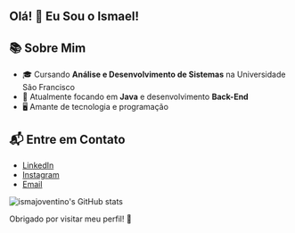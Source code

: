 ## Olá! 👋 Eu Sou o Ismael!
## 📚 Sobre Mim
- 🎓 Cursando **Análise e Desenvolvimento de Sistemas** na Universidade São Francisco
- 🌱 Atualmente focando em **Java** e desenvolvimento **Back-End**
- 🖥️ Amante de tecnologia e programação
  
## 📬 Entre em Contato
- [LinkedIn](www.linkedin.com/in/ismael-alves)
- [Instagram](https://www.instagram.com/ismajovi/)
- [Email](mailto:ismael.joventino@mail.usf.edu.br)

![ismajoventino's GitHub stats](https://github-readme-stats.vercel.app/api?username=ismajoventino&show_icons=true&theme=tokyonight)

Obrigado por visitar meu perfil! 🌟
